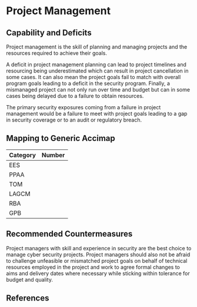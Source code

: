 # Project Management

## Capability and Deficits
Project management is the skill of planning and managing projects and the resources required to achieve their goals.

A deficit in project management planning can lead to project timelines and resourcing being underestimated which can result in project cancellation in some cases. It can
also mean the project goals fail to match with overall program goals leading to a deficit in the security program.  Finally, a mismanaged project can not only run over
time and budget but can in some cases being delayed due to a failure to obtain resources.

The primary security exposures coming from a failure in project management would be a failure to meet with project goals leading to a gap in security coverage or to an audit or 
regulatory breach.

## Mapping to Generic Accimap

|Category | Number |
| --- | --- |
|EES     |      |
|PPAA  | |
|TOM   ||
|LAGCM ||
|RBA   ||
|GPB   ||

## Recommended Countermeasures

Project managers with skill and experience in security are the best choice to manage cyber security projects. Project managers should also not be afraid to challenge
unfeasible or mismatched project goals on behalf of technical resources employed in the project and work to agree formal changes to aims and delivery dates where necessary 
while sticking within tolerance for budget and quality.

## References
